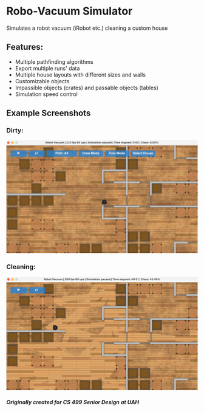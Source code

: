 # Robo-Vacuum Simulator

Simulates a robot vacuum (iRobot etc.) cleaning a custom house

## Features:

- Multiple pathfinding algorithms
- Export multiple runs' data
- Multiple house layouts with different sizes and walls
- Customizable objects
- Impassible objects (crates) and passable objects (tables)
- Simulation speed control

## Example Screenshots

### Dirty:
<img src="./dirty.png" alt="screenshot of application before cleaning" />

### Cleaning:
<img src="./cleaning.png" alt="screenshot of application during cleaning" />

<br />

##### _Originally created for CS 499 Senior Design at UAH_
